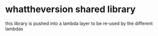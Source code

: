 # whattheversion shared library

this library is pushed into a lambda layer to be re-used by the
different lambdas